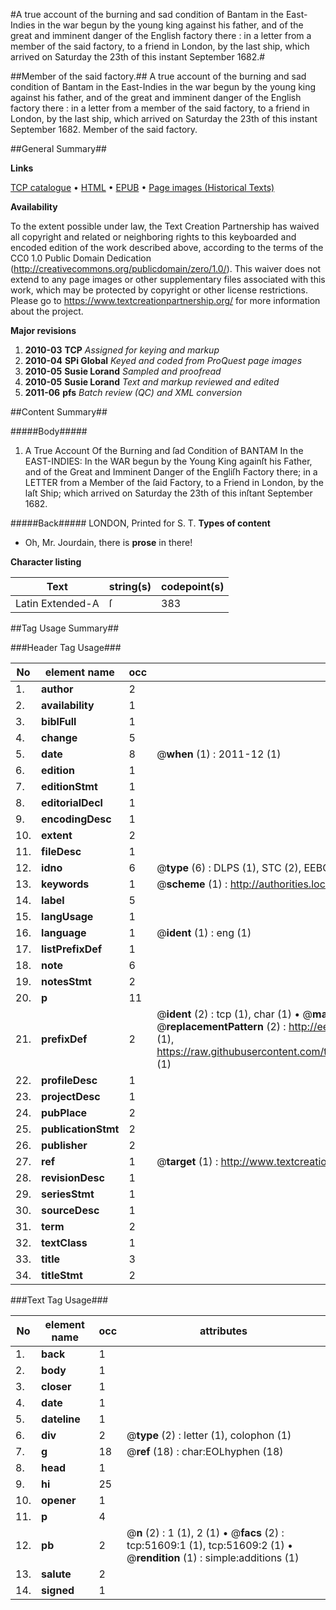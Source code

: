 #A true account of the burning and sad condition of Bantam in the East-Indies in the war begun by the young king against his father, and of the great and imminent danger of the English factory there : in a letter from a member of the said factory, to a friend in London, by the last ship, which arrived on Saturday the 23th of this instant September 1682.#

##Member of the said factory.##
A true account of the burning and sad condition of Bantam in the East-Indies in the war begun by the young king against his father, and of the great and imminent danger of the English factory there : in a letter from a member of the said factory, to a friend in London, by the last ship, which arrived on Saturday the 23th of this instant September 1682.
Member of the said factory.

##General Summary##

**Links**

[TCP catalogue](http://www.ota.ox.ac.uk/tcp/)  • 
[HTML](http://tei.it.ox.ac.uk/tcp/Texts-HTML/free/A63/A63307.html)  • 
[EPUB](http://tei.it.ox.ac.uk/tcp/Texts-EPUB/free/A63/A63307.epub) • 
[Page images (Historical Texts)](https://historicaltexts.jisc.ac.uk/eebo-11962744e)

**Availability**

To the extent possible under law, the Text Creation Partnership has waived all copyright and related or neighboring rights to this keyboarded and encoded edition of the work described above, according to the terms of the CC0 1.0 Public Domain Dedication (http://creativecommons.org/publicdomain/zero/1.0/). This waiver does not extend to any page images or other supplementary files associated with this work, which may be protected by copyright or other license restrictions. Please go to https://www.textcreationpartnership.org/ for more information about the project.

**Major revisions**

1. __2010-03__ __TCP__ *Assigned for keying and markup*
1. __2010-04__ __SPi Global__ *Keyed and coded from ProQuest page images*
1. __2010-05__ __Susie Lorand__ *Sampled and proofread*
1. __2010-05__ __Susie Lorand__ *Text and markup reviewed and edited*
1. __2011-06__ __pfs__ *Batch review (QC) and XML conversion*

##Content Summary##

#####Body#####

1. A True Account Of the Burning and ſad Condition of BANTAM In the EAST-INDIES: In the WAR begun by the Young King againſt his Father, and of the Great and Imminent Danger of the Engliſh Factory there; in a LETTER from a Member of the ſaid Factory, to a Friend in London, by the laſt Ship; which arrived on Saturday the 23th of this inſtant September 1682.

#####Back#####
LONDON, Printed for S. T.
**Types of content**

  * Oh, Mr. Jourdain, there is **prose** in there!

**Character listing**


|Text|string(s)|codepoint(s)|
|---|---|---|
|Latin Extended-A|ſ|383|

##Tag Usage Summary##

###Header Tag Usage###

|No|element name|occ|attributes|
|---|---|---|---|
|1.|__author__|2||
|2.|__availability__|1||
|3.|__biblFull__|1||
|4.|__change__|5||
|5.|__date__|8| @__when__ (1) : 2011-12 (1)|
|6.|__edition__|1||
|7.|__editionStmt__|1||
|8.|__editorialDecl__|1||
|9.|__encodingDesc__|1||
|10.|__extent__|2||
|11.|__fileDesc__|1||
|12.|__idno__|6| @__type__ (6) : DLPS (1), STC (2), EEBO-CITATION (1), OCLC (1), VID (1)|
|13.|__keywords__|1| @__scheme__ (1) : http://authorities.loc.gov/ (1)|
|14.|__label__|5||
|15.|__langUsage__|1||
|16.|__language__|1| @__ident__ (1) : eng (1)|
|17.|__listPrefixDef__|1||
|18.|__note__|6||
|19.|__notesStmt__|2||
|20.|__p__|11||
|21.|__prefixDef__|2| @__ident__ (2) : tcp (1), char (1)  •  @__matchPattern__ (2) : ([0-9\-]+):([0-9IVX]+) (1), (.+) (1)  •  @__replacementPattern__ (2) : http://eebo.chadwyck.com/downloadtiff?vid=$1&page=$2 (1), https://raw.githubusercontent.com/textcreationpartnership/Texts/master/tcpchars.xml#$1 (1)|
|22.|__profileDesc__|1||
|23.|__projectDesc__|1||
|24.|__pubPlace__|2||
|25.|__publicationStmt__|2||
|26.|__publisher__|2||
|27.|__ref__|1| @__target__ (1) : http://www.textcreationpartnership.org/docs/. (1)|
|28.|__revisionDesc__|1||
|29.|__seriesStmt__|1||
|30.|__sourceDesc__|1||
|31.|__term__|2||
|32.|__textClass__|1||
|33.|__title__|3||
|34.|__titleStmt__|2||


###Text Tag Usage###

|No|element name|occ|attributes|
|---|---|---|---|
|1.|__back__|1||
|2.|__body__|1||
|3.|__closer__|1||
|4.|__date__|1||
|5.|__dateline__|1||
|6.|__div__|2| @__type__ (2) : letter (1), colophon (1)|
|7.|__g__|18| @__ref__ (18) : char:EOLhyphen (18)|
|8.|__head__|1||
|9.|__hi__|25||
|10.|__opener__|1||
|11.|__p__|4||
|12.|__pb__|2| @__n__ (2) : 1 (1), 2 (1)  •  @__facs__ (2) : tcp:51609:1 (1), tcp:51609:2 (1)  •  @__rendition__ (1) : simple:additions (1)|
|13.|__salute__|2||
|14.|__signed__|1||
